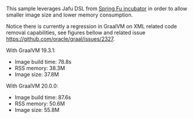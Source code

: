 This sample leverages Jafu DSL from [Spring Fu incubator](https://github.com/spring-projects-experimental/spring-fu) in order to allow smaller image size and lower memory consumption.

Notice there is currently a regression in GraalVM on XML related code removal capabilities, see figures bellow and related issue https://github.com/oracle/graal/issues/2327.

With GraalVM 19.3.1:

- Image build time: 78.8s
- RSS memory: 38.3M
- Image size: 37.8M

With GraalVM 20.0.0:

- Image build time: 87.6s
- RSS memory: 50.6M
- Image size: 55.8M
